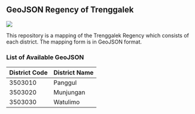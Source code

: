 ## GeoJSON Regency of Trenggalek

![](https://img.shields.io/badge/Project%20Status-Under%20Development-orange)

This repository is a mapping of the Trenggalek Regency which consists of each district. The mapping form is in GeoJSON format.

### List of Available GeoJSON

| District Code | District Name |
| ------------- | ------------- |
| 3503010       | Panggul       |
| 3503020       | Munjungan     |
| 3503030       | Watulimo      |